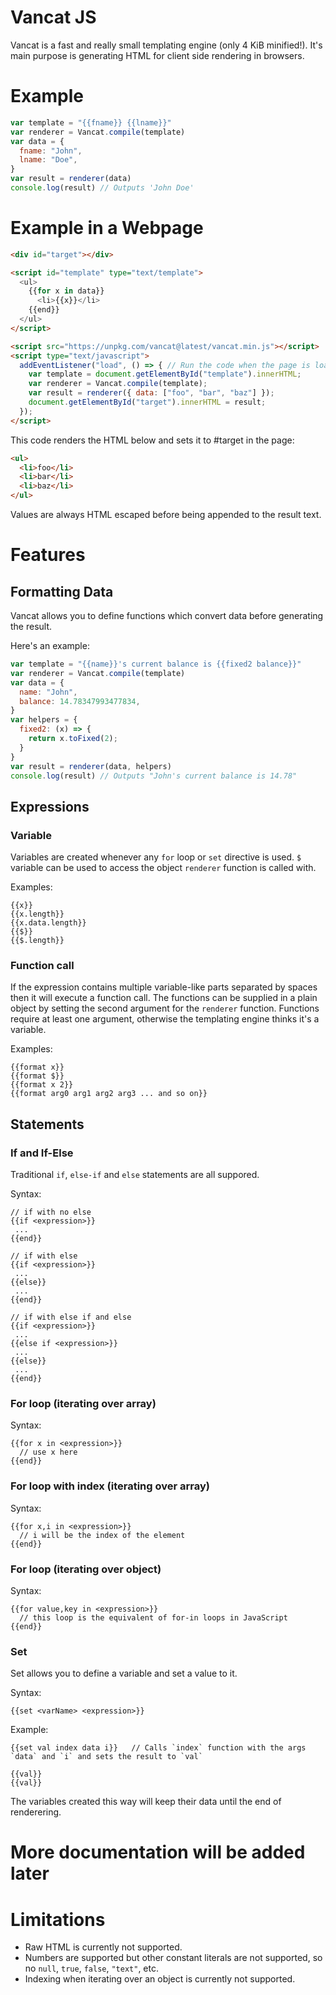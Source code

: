 # Vancat JS

Vancat is a fast and really small templating engine (only 4 KiB minified!). It's main purpose is generating HTML for client side rendering in browsers.

# Example

```js
var template = "{{fname}} {{lname}}"
var renderer = Vancat.compile(template)
var data = {
  fname: "John",
  lname: "Doe",
}
var result = renderer(data)
console.log(result) // Outputs 'John Doe'
```

# Example in a Webpage

```html
<div id="target"></div>

<script id="template" type="text/template">
  <ul>
    {{for x in data}}
      <li>{{x}}</li>
    {{end}}
  </ul>
</script>

<script src="https://unpkg.com/vancat@latest/vancat.min.js"></script>
<script type="text/javascript">
  addEventListener("load", () => { // Run the code when the page is loaded
    var template = document.getElementById("template").innerHTML;
    var renderer = Vancat.compile(template);
    var result = renderer({ data: ["foo", "bar", "baz"] });
    document.getElementById("target").innerHTML = result;
  });
</script>
```

This code renders the HTML below and sets it to #target in the page:
```html
<ul>
  <li>foo</li>
  <li>bar</li>
  <li>baz</li>
</ul>
```

Values are always HTML escaped before being appended to the result text.

# Features

## Formatting Data

Vancat allows you to define functions which convert data before generating the result.

Here's an example:

```js
var template = "{{name}}'s current balance is {{fixed2 balance}}"
var renderer = Vancat.compile(template)
var data = {
  name: "John",
  balance: 14.78347993477834,
}
var helpers = {
  fixed2: (x) => {
    return x.toFixed(2);
  }
}
var result = renderer(data, helpers)
console.log(result) // Outputs "John's current balance is 14.78"
```

## Expressions

### Variable

Variables are created whenever any `for` loop or `set` directive is used. `$` variable can be used to access the object `renderer` function is called with.

Examples:
```
{{x}}
{{x.length}}
{{x.data.length}}
{{$}}
{{$.length}}
```

### Function call

If the expression contains multiple variable-like parts separated by spaces then it will execute a function call. The functions can be supplied in a plain object by setting the second argument for the `renderer` function. Functions require at least one argument, otherwise the templating engine thinks it's a variable.

Examples:
```
{{format x}}
{{format $}}
{{format x 2}}
{{format arg0 arg1 arg2 arg3 ... and so on}}
```

## Statements

### If and If-Else

Traditional `if`, `else-if` and `else` statements are all suppored.

Syntax:

```
// if with no else
{{if <expression>}}
 ...
{{end}}

// if with else
{{if <expression>}}
 ...
{{else}}
 ...
{{end}}

// if with else if and else
{{if <expression>}}
 ...
{{else if <expression>}}
 ...
{{else}}
 ...
{{end}}
```

### For loop (iterating over array)

Syntax:

```
{{for x in <expression>}}
  // use x here
{{end}}
```

### For loop with index (iterating over array)

Syntax:

```
{{for x,i in <expression>}}
  // i will be the index of the element
{{end}}
```

### For loop (iterating over object)

Syntax:

```
{{for value,key in <expression>}}
  // this loop is the equivalent of for-in loops in JavaScript
{{end}}
```

### Set

Set allows you to define a variable and set a value to it.

Syntax:

```
{{set <varName> <expression>}}
```

Example:
```
{{set val index data i}}   // Calls `index` function with the args `data` and `i` and sets the result to `val`

{{val}}
{{val}}
```

The variables created this way will keep their data until the end of renderering.

# More documentation will be added later

# Limitations

  * Raw HTML is currently not supported.
  * Numbers are supported but other constant literals are not supported, so no `null`, `true`, `false`, `"text"`, etc.
  * Indexing when iterating over an object is currently not supported.
